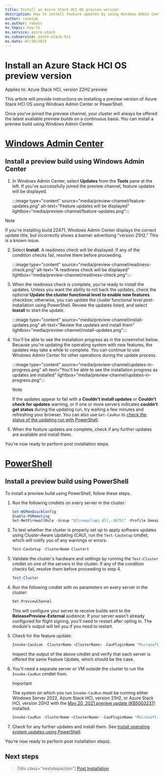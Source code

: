 ```yaml
---
title: Install an Azure Stack HCI OS preview version
description: How to install feature updates by using Windows Admin Center or Windows PowerShell.
author: ronmiab
ms.author: robess
ms.topic: how-to
ms.service: azure-stack
ms.subservice: azure-stack-hci
ms.date: 07/29/2022
---
```


# Install an Azure Stack HCI OS preview version

Applies to: Azure Stack HCI, version 22H2 preview

This article will provide instructions on installing a preview version of Azure Stack HCI OS using Windows Admin Center or PowerShell.

Once you've joined the preview channel, your cluster will always be offered the latest available preview builds on a continuous basis. You can install a preview build using Windows Admin Center.

# [Windows Admin Center](#tab/windows-admin-center)

## Install a preview build using Windows Admin Center

1. In Windows Admin Center, select **Updates** from the **Tools** pane at the left. If you've successfully joined the preview channel, feature updates will be displayed.

   :::image type="content" source="media/preview-channel/feature-updates.png" alt-text="Feature updates will be displayed" lightbox="media/preview-channel/feature-updates.png":::
<!--- This image is currently shared with the Updates page. --->
   > [!NOTE]
   > If you're installing build 22471, Windows Admin Center displays the correct update title, but incorrectly shows a banner advertising "version 21H2." This is a known issue.

2. Select **Install**. A readiness check will be displayed. If any of the condition checks fail, resolve them before proceeding.

   :::image type="content" source="media/preview-channel/readiness-check.png" alt-text="A readiness check will be displayed" lightbox="media/preview-channel/readiness-check.png":::

3. When the readiness check is complete, you're ready to install the updates. Unless you want the ability to roll back the updates, check the optional **Update the cluster functional level to enable new features** checkbox; otherwise, you can update the cluster functional level post-installation using PowerShell. Review the updates listed, and select **Install** to start the update.

   :::image type="content" source="media/preview-channel/install-updates.png" alt-text="Review the updates and install them" lightbox="media/preview-channel/install-updates.png":::

4. You'll be able to see the installation progress as in the screenshot below. Because you're updating the operating system with new features, the updates may take a while to complete. You can continue to use Windows Admin Center for other operations during the update process.

   :::image type="content" source="media/preview-channel/updates-in-progress.png" alt-text="You'll be able to see the installation progress as updates are installed" lightbox="media/preview-channel/updates-in-progress.png":::

   > [!NOTE]
   > If the updates appear to fail with a **Couldn't install updates** or **Couldn't check for updates** warning, or if one or more servers indicates **couldn't get status** during the updating run, try waiting a few minutes and refreshing your browser. You can also use `Get-CauRun` to [check the status of the updating run with PowerShell](update-cluster.md#check-on-the-status-of-an-updating-run).

5. When the feature updates are complete, check if any further updates are available and install them.

You're now ready to perform post installation steps.

# [PowerShell](#tab/powershell)

## Install a preview build using PowerShell

To install a preview build using PowerShell, follow these steps.

1. Run the following cmdlets on every server in the cluster:

   ```PowerShell
   Set-WSManQuickConfig
   Enable-PSRemoting
   Set-NetFirewallRule -Group "@firewallapi.dll,-36751" -Profile Domain -Enabled true
   ```

2. To test whether the cluster is properly set up to apply software updates using Cluster-Aware Updating (CAU), run the `Test-CauSetup` cmdlet, which will notify you of any warnings or errors:

   ```PowerShell
   Test-CauSetup -ClusterName Cluster1
   ```

3. Validate the cluster's hardware and settings by running the `Test-Cluster` cmdlet on one of the servers in the cluster. If any of the condition checks fail, resolve them before proceeding to step 4.

   ```PowerShell
   Test-Cluster
   ```

4. Run the following cmdlet with no parameters on every server in the cluster:

   ```PowerShell
   Set-PreviewChannel
   ```

   This will configure your server to receive builds sent to the **ReleasePreview-External** audience. If your server wasn't already configured for flight signing, you'll need to restart after opting in. The module's output will tell you if you need to restart.

5. Check for the feature update:

   ```PowerShell
   Invoke-CauScan -ClusterName <ClusterName> -CauPluginName "Microsoft.RollingUpgradePlugin" -CauPluginArguments @{'WuConnected'='true';} -Verbose | fl *
   ```

   Inspect the output of the above cmdlet and verify that each server is offered the same Feature Update, which should be the case.

6. You'll need a separate server or VM outside the cluster to run the `Invoke-CauRun` cmdlet from. 

   > [!IMPORTANT]
   > The system on which you run `Invoke-CauRun` must be running either Windows Server 2022, Azure Stack HCI, version 21H2, or Azure Stack HCI, version 20H2 with the [May 20, 2021 preview update (KB5003237)](https://support.microsoft.com/en-us/topic/may-20-2021-preview-update-kb5003237-0c870dc9-a599-4a69-b0d2-2e635c6c219c) installed.

   ```PowerShell
   Invoke-CauRun -ClusterName <ClusterName> -CauPluginName "Microsoft.RollingUpgradePlugin" -CauPluginArguments @{'WuConnected'='true';} -Verbose -EnableFirewallRules -Force
   ```

7. Check for any further updates and install them. See [Install operating system updates using PowerShell](update-cluster.md#install-operating-system-updates-using-powershell).

You're now ready to perform post installation steps).

## Next steps

> [!div class="nextstepaction"]
> [Post Installation](../manage/preview-build-post-installation.md)
